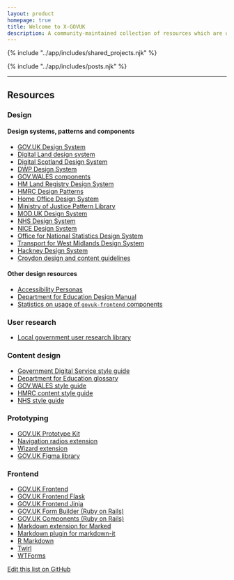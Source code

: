 ```yaml
---
layout: product
homepage: true
title: Welcome to X-GOVUK
description: A community-maintained collection of resources which are useful for working on GOV.UK services.
---
```


{% include "../app/includes/shared_projects.njk" %}

{% include "../app/includes/posts.njk" %}

<hr class="govuk-section-break govuk-section-break--visible govuk-section-break--xl govuk-!-margin-top-0">

<h2 class="govuk-heading-l" id="resources">Resources</h2>

<div class="govuk-grid-row">
<div class="govuk-grid-column-one-half-from-desktop govuk-!-margin-bottom-4">

### Design

#### Design systems, patterns and components

* [GOV.UK Design System](https://design-system.service.gov.uk)
* [Digital Land design system](https://digital-land.github.io/design-system/)
* [Digital Scotland Design System](https://designsystem.gov.scot)
* [DWP Design System](https://design-system.dwp.gov.uk/index)
* [GOV.WALES components](https://gov.wales/govwales-components)
* [HM Land Registry Design System](https://hmlr-design-system.herokuapp.com)
* [HMRC Design Patterns](https://design.tax.service.gov.uk/hmrc-design-patterns/)
* [Home Office Design System](https://design.homeoffice.gov.uk)
* [Ministry of Justice Pattern Library](https://design-patterns.service.justice.gov.uk)
* [MOD.UK Design System](https://design-system.service.mod.gov.uk)
* [NHS Design System](https://service-manual.nhs.uk/design-system)
* [NICE Design System](https://design-system.nice.org.uk)
* [Office for National Statistics Design System](https://ons-design-system.netlify.app)
* [Transport for West Midlands Design System](https://designsystem.tfwm.org.uk)
* [Hackney Design System](https://design-system.hackney.gov.uk)
* [Croydon design and content guidelines](https://www.croydon.gov.uk/design-and-content-guidelines)

#### Other design resources

* [Accessibility Personas](https://alphagov.github.io/accessibility-personas/)
* [Department for Education Design Manual](https://design.education.gov.uk)
* [Statistics on usage of `govuk-frontend` components](https://github.com/x-govuk/govuk-frontend-component-stats)

### User research

* [Local government user research library](https://research.localgov.digital/)

</div>
<div class="govuk-grid-column-one-half-from-desktop govuk-!-margin-bottom-4">

### Content design

* [Government Digital Service style guide](https://www.gov.uk/guidance/style-guide/a-to-z-of-gov-uk-style)
* [Department for Education glossary](https://dfe-glossary.herokuapp.com)
* [GOV.WALES style guide](https://gov.wales/govwales-style-guide)
* [HMRC content style guide](https://design.tax.service.gov.uk/hmrc-content-style-guide/)
* [NHS style guide](https://service-manual.nhs.uk/content)

### Prototyping

* [GOV.UK Prototype Kit](https://prototype-kit.service.gov.uk/docs/)
* [Navigation radios extension](https://github.com/x-govuk/prototype-navigation-radios)
* [Wizard extension](https://github.com/x-govuk/govuk-prototype-wizard)
* [GOV.UK Figma library](https://www.figma.com/file/NWuFffKvPQhl3aJ9nKU0p3/GOV.UK-Design-System?node-id=0%3A1)

### Frontend

* [GOV.UK Frontend](https://frontend.design-system.service.gov.uk)
* [GOV.UK Frontend Flask](https://github.com/LandRegistry/govuk-frontend-flask)
* [GOV.UK Frontend Jinja](https://github.com/LandRegistry/govuk-frontend-jinja)
* [GOV.UK Form Builder (Ruby on Rails)](https://github.com/x-govuk/govuk-formbuilder)
* [GOV.UK Components (Ruby on Rails)](https://github.com/x-govuk/govuk-components)
* [Markdown extension for Marked](https://github.com/x-govuk/govuk-markdown)
* [Markdown plugin for markdown-it](https://github.com/x-govuk/markdown-it-govuk)
* [R Markdown](https://github.com/ukgovdatascience/govdown)
* [Twirl](https://github.com/hmrc/play-frontend-hmrc)
* [WTForms](https://github.com/LandRegistry/govuk-frontend-wtf)

</div>
</div>

<p class="govuk-body-s govuk-!-margin-bottom-8"><a class="govuk-link" href="{{ pkg.repository.url | replace("io.git", "io") }}/blob/main/{{ page.inputPath | replace("./", "") }}">Edit this list on GitHub</a></p>
